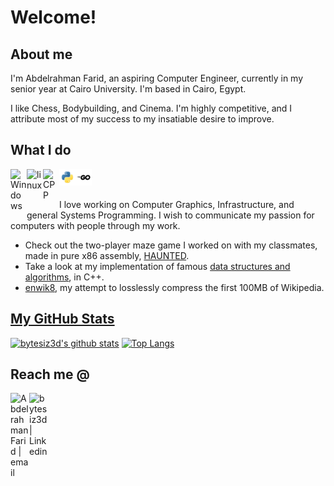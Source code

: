 # Welcome!
## About me
I'm Abdelrahman Farid, an aspiring Computer Engineer, currently in my senior year at Cairo University. I'm based in Cairo, Egypt.


I like Chess, Bodybuilding, and Cinema. I'm highly competitive, and I attribute most of my success to my insatiable desire to improve.

## What I do

[<img align="left" alt="Windows" width="26px" src="https://images-wixmp-ed30a86b8c4ca887773594c2.wixmp.com/i/2d83d34a-b844-4fda-8550-438365b03c70/d5cki5j-bc735099-7ef7-4389-8e7a-4e0151873a13.png/v1/fill/w_1121,h_1228,q_75,strp/new_windows_logo_vector_by_themonotm-d5cki5j.png?token=eyJ0eXAiOiJKV1QiLCJhbGciOiJIUzI1NiJ9.eyJpc3MiOiJ1cm46YXBwOjdlMGQxODg5ODIyNjQzNzNhNWYwZDQxNWVhMGQyNmUwIiwic3ViIjoidXJuOmFwcDo3ZTBkMTg4OTgyMjY0MzczYTVmMGQ0MTVlYTBkMjZlMCIsImF1ZCI6WyJ1cm46c2VydmljZTppbWFnZS5vcGVyYXRpb25zIl0sIm9iaiI6W1t7InBhdGgiOiIvaS8yZDgzZDM0YS1iODQ0LTRmZGEtODU1MC00MzgzNjViMDNjNzAvZDVja2k1ai1iYzczNTA5OS03ZWY3LTQzODktOGU3YS00ZTAxNTE4NzNhMTMucG5nIiwid2lkdGgiOiI8PTExMjEiLCJoZWlnaHQiOiI8PTEyMjgifV1dfQ.SA71t3h1hEx3l3XijiED-DWT--FnzNZYJ5e5MD3FK54" />]()
[<img align="left" alt="linux" width="26px" src="https://upload.wikimedia.org/wikipedia/commons/a/af/Tux.png" />]()
[<img align="left" alt="CPP" width="26px" src="https://upload.wikimedia.org/wikipedia/commons/thumb/1/18/ISO_C%2B%2B_Logo.svg/800px-ISO_C%2B%2B_Logo.svg.png" />]()
[<img align="left" alt="python" width="26px" src="https://raw.githubusercontent.com/github/explore/80688e429a7d4ef2fca1e82350fe8e3517d3494d/topics/python/python.png" />]()
[<img align="left" alt="golang" width="26px" src="https://raw.githubusercontent.com/github/explore/main/topics/go/go.png" />]()

</br>
</br>

I love working on Computer Graphics, Infrastructure, and general Systems Programming. I wish to communicate my passion for computers with people through my work.


- Check out the two-player maze game I worked on with my classmates, made in pure x86 assembly, [HAUNTED](https://github.com/XL3/haunted).
- Take a look at my implementation of famous [data structures and algorithms](https://github.com/XL3/cs-cpp), in C++.
- [enwik8](https://github.com/XL3/enwik8), my attempt to losslessly compress the first 100MB of Wikipedia.

## [My GitHub Stats](https://github.com/anuraghazra/github-readme-stats)

[![bytesiz3d's github stats](https://github-readme-stats.vercel.app/api?username=bytesiz3d&hide=stars&show_icons=true&theme=tokyonight&include_all_commits=true&count_private=true)](https://github.com/XL3?tab=repositories)
[![Top Langs](https://github-readme-stats.vercel.app/api/top-langs/?username=bytesiz3d&exclude_repo=sugar,Spotify-El8alaba-Frontend&langs_count=6&layout=compact&theme=tokyonight)](https://github.com/XL3?tab=repositories)
</br>

## Reach me @

[<img align="left" alt="Abdelrahman Farid | email" width="30px" src="https://ssl.gstatic.com/ui/v1/icons/mail/images/favicon5.ico" />](mailto:abdelrahman.farid@gmail.com)
[<img align="left" alt="bytesiz3d | Linkedin" width="30px" src="https://static-exp1.licdn.com/sc/h/al2o9zrvru7aqj8e1x2rzsrca" />](https://www.linkedin.com/in/XL3/)
